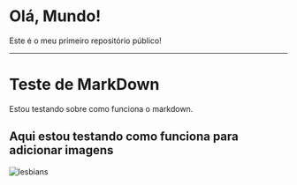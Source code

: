 # Olá, Mundo!
 Este é o meu primeiro repositório público!
 ***
# Teste de MarkDown
 Estou testando sobre como funciona o markdown.
## Aqui estou testando como funciona para adicionar imagens 
![lesbians](https://github.com/Diluru/Ola-Mundo/assets/141971850/59de93a2-3a13-4a24-a244-2237de5b1593)

